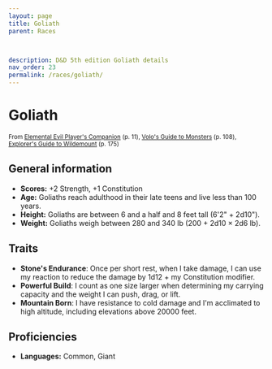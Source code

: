 ```yaml
---
layout: page
title: Goliath
parent: Races



description: D&D 5th edition Goliath details
nav_order: 23
permalink: /races/goliath/
---
```


# Goliath

<small>From <a target="_blank" href="https://dnd.wizards.com/products/tabletop-games/rpg-products/player%E2%80%99s-companion">Elemental Evil Player's Companion</a> (p. 11), <a target="_blank" href="https://dnd.wizards.com/products/tabletop-games/rpg-products/volos-guide-to-monsters">Volo's Guide to Monsters</a> (p. 108), <a target="_blank" href="https://dnd.wizards.com/products/wildemount">Explorer's Guide to Wildemount</a> (p. 175)</small>


## General information

- **Scores:** +2 Strength, +1 Constitution
- **Age:** Goliaths reach adulthood in their late teens and live less than 100 years.
- **Height:** Goliaths are between 6 and a half and 8 feet tall (6'2" + 2d10").
- **Weight:** Goliaths weigh between 280 and 340 lb (200 + 2d10 × 2d6 lb).

## Traits

- **Stone's Endurance**: Once per short rest, when I take damage, I can use my reaction to reduce the damage by 1d12 + my Constitution modifier.
- **Powerful Build**: I count as one size larger when determining my carrying capacity and the weight I can push, drag, or lift.
- **Mountain Born**: I have resistance to cold damage and I'm acclimated to high altitude, including elevations above 20000 feet.

## Proficiencies

- **Languages:** Common, Giant